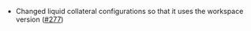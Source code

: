 - Changed liquid collateral configurations so that it uses the workspace version
  ([\#277](https://github.com/informalsystems/hydro/pull/277))